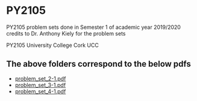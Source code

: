 # PY2105
PY2105 problem sets done in Semester 1 of academic year 2019/2020 credits to Dr. Anthony Kiely for the problem sets

PY2105 University College Cork UCC

The above folders correspond to the below pdfs
----------------------------------------------

* [problem_set_2-1.pdf](problem_set_2-1.pdf)
* [problem_set_3-1.pdf](problem_set_3-1.pdf)
* [problem_set_4-1.pdf](problem_set_4-1.pdf)

